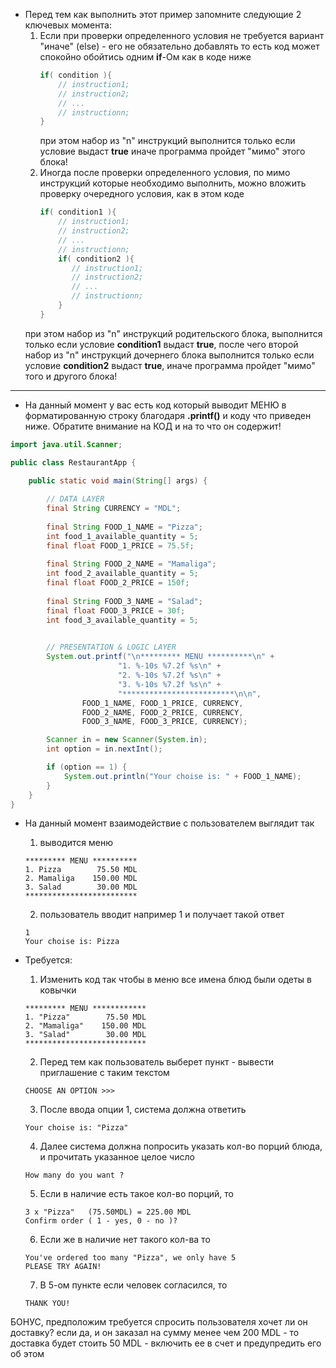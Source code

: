 
* Перед тем как выполнить этот пример запомните следующие 2 ключевых момента:
  1. Если при проверки определенного условия не требуется вариант "иначе" (else) - его не обязательно добавлять
     то есть код может спокойно обойтись одним **if**-Ом как в коде ниже  
     ```java
     if( condition ){
         // instruction1;
         // instruction2;
         // ...
         // instructionn;
     }
     ```
     при этом набор из "n" инструкций выполнится только если условие выдаст **true** иначе программа пройдет "мимо" этого блока!
  2. Иногда после проверки определенного условия, по мимо инструкций которые необходимо выполнить, можно вложить проверку очередного условия, как в этом коде
     ```java
     if( condition1 ){
         // instruction1;
         // instruction2;
         // ...
         // instructionn;
         if( condition2 ){
            // instruction1;
            // instruction2;
            // ...
            // instructionn;
         }
     }
     ```
    при этом набор из "n" инструкций родительского блока, выполнится только если условие **condition1** выдаст **true**, после чего второй набор из "n" инструкций дочернего блока выполнится только если условие **condition2** выдаст **true**, иначе программа пройдет "мимо" того и другого блока!

---

* На данный момент у вас есть код который выводит МЕНЮ в форматированную строку благодаря **.printf()** и коду что приведен ниже. Обратите внимание на КОД и на то что он содержит!
 
```java
import java.util.Scanner;

public class RestaurantApp {

    public static void main(String[] args) {
        
        // DATA LAYER
        final String CURRENCY = "MDL";
        
        final String FOOD_1_NAME = "Pizza";
        int food_1_available_quantity = 5; 
        final float FOOD_1_PRICE = 75.5f;
        
        final String FOOD_2_NAME = "Mamaliga";
        int food_2_available_quantity = 5;
        final float FOOD_2_PRICE = 150f;
        
        final String FOOD_3_NAME = "Salad";
        final float FOOD_3_PRICE = 30f;
        int food_3_available_quantity = 5;
        

        // PRESENTATION & LOGIC LAYER
        System.out.printf("\n********* MENU **********\n" +
                        "1. %-10s %7.2f %s\n" +
                        "2. %-10s %7.2f %s\n" +
                        "3. %-10s %7.2f %s\n" +
                        "*************************\n\n",
                FOOD_1_NAME, FOOD_1_PRICE, CURRENCY,
                FOOD_2_NAME, FOOD_2_PRICE, CURRENCY,
                FOOD_3_NAME, FOOD_3_PRICE, CURRENCY);

        Scanner in = new Scanner(System.in);
        int option = in.nextInt();

        if (option == 1) {
            System.out.println("Your choise is: " + FOOD_1_NAME);
        } 
	}
}
```

* На данный момент взаимодействие с пользователем выглядит так
  1. выводится меню 
    ```
    ********* MENU **********
    1. Pizza        75.50 MDL
    2. Mamaliga    150.00 MDL
    3. Salad        30.00 MDL
    *************************
    ```
  2. пользователь вводит например 1 и получает такой ответ   
    ```
    1
    Your choise is: Pizza
    ```

* Требуется:
  1. Изменить код так чтобы в меню все имена блюд были одеты в ковычки
    ```
    ********* MENU ************
    1. "Pizza"        75.50 MDL
    2. "Mamaliga"    150.00 MDL
    3. "Salad"        30.00 MDL
    ***************************
    ```
  2. Перед тем как пользователь выберет пункт - вывести приглашение с таким текстом
    ```
    CHOOSE AN OPTION >>>
    ```   
  3. После ввода опции 1, система должна ответить  
    ```
    Your choise is: "Pizza"
    ```
  4. Далее система должна попросить указать кол-во порций блюда, и прочитать указанное целое число  
    ```
    How many do you want ? 
    ```
  5. Если в наличие есть такое кол-во порций, то  
    ```
    3 x "Pizza"   (75.50MDL) = 225.00 MDL
    Confirm order ( 1 - yes, 0 - no )?
    ```
  6. Если же в наличие нет такого кол-ва то
    ```
    You've ordered too many "Pizza", we only have 5
    PLEASE TRY AGAIN!
    ```  
  7. В 5-ом пункте если человек согласился, то 
    ```
    THANK YOU!
    ```  

БОНУС, предположим требуется спросить пользователя хочет ли он доставку? если да, и он заказал на сумму менее чем 200 MDL - то доставка будет стоить 50 MDL - включить ее в счет и предупредить его об этом    
